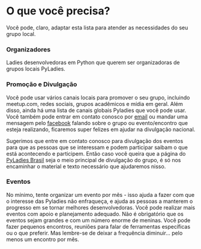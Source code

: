 # O que você precisa?

Você pode, claro, adaptar esta lista para atender as necessidades do seu grupo local.

### Organizadores

Ladies desenvolvedoras em Python que querem ser organizadoras de grupos locais PyLadies.

### Promoção e Divulgação

Você pode usar vários canais locais para promover o seu grupo, incluindo meetup.com, redes sociais, grupos acadêmicos e mídia em geral. Além disso, ainda há uma lista de canais globais Pyladies que você pode usar. Você também pode entrar em contato conosco por [email](brazil@pyladies.com) ou mandar uma mensagem pelo [facebook](https://www.facebook.com/PyLadiesBrazil) falando sobre o grupo ou evento/encontro que esteja realizando, ficaremos super felizes em ajudar na divulgação nacional.

Sugerimos que entre em contato conosco para divulgação dos eventos para que as pessoas que se interessam e podem participar saibam o que está acontecendo e participem. Então caso você queira que a página do [PyLadies Brasil](https://www.facebook.com/PyLadiesBrazil) seja o meio principal de divulgação do grupo, é só nos encaminhar o material e texto necessário que ajudaremos nisso.

### Eventos

No mínimo, tente organizar um evento por mês - isso ajuda a fazer com que o interesse das Pyladies não enfraqueça, e ajuda as pessoas a manterem o progresso em se tornar melhores desenvolvedoras. Você pode realizar mais eventos com apoio e planejamento adequado. Não é obrigatório que os eventos sejam grandes e com um número enorme de meninas. Você pode fazer pequenos encontros, reuniões para falar de ferramentas específicas ou o que preferir. Mas lembre-se de deixar a frequência diminuir... pelo menos um encontro por mês.





